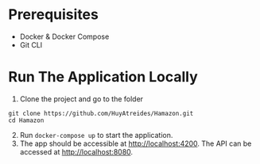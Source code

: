 # Prerequisites

- Docker & Docker Compose
- Git CLI


# Run The Application Locally

1. Clone the project and go to the folder
 ```
 git clone https://github.com/HuyAtreides/Hamazon.git
 cd Hamazon
 ```

2. Run `docker-compose up` to start the application.
3. The app should be accessible at  [http://localhost:4200](http//localhost:4200). The API can be accessed at [http://localhost:8080](http//localhost:8080).
